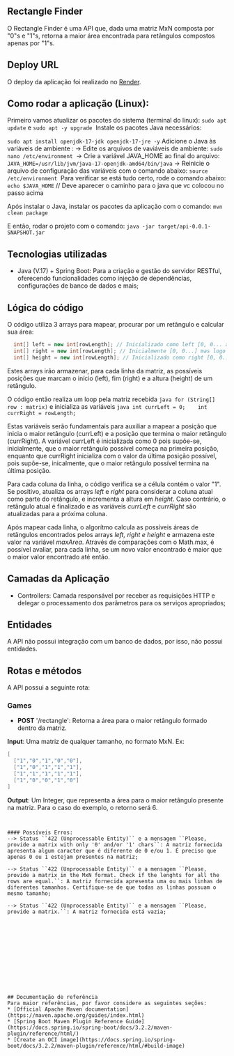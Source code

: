 ## Rectangle Finder

O Rectangle Finder é uma API que, dada uma matriz MxN composta por "0"s e "1"s, retorna a maior área encontrada para retângulos compostos apenas por "1"s.

## Deploy URL

O deploy da aplicação foi realizado no [Render](https://rectangle-finder-back.onrender.com).

## Como rodar a aplicação (Linux):
Primeiro vamos atualizar os pacotes do sistema (terminal do linux):
``sudo apt update​`` e ``sudo apt -y upgrade`` 
​
Instale os pacotes Java necessários:

``sudo apt install openjdk-17-jdk openjdk-17-jre -y``
​
Adicione o Java às variáveis de ambiente :
 -> Edite os arquivos de vaviáveis de ambiente:
``sudo nano /etc/environment``
​
 -> Crie a variável JAVA_HOME ao final do arquivo:
 ``JAVA_HOME=/usr/lib/jvm/java-17-openjdk-amd64/bin/java``
​
 -> Reinicie o arquivo de configuração das variáveis com o comando abaixo:
``source /etc/environment``
​
Para verificar se está tudo certo, rode o comando abaixo:
``echo $JAVA_HOME``
// Deve aparecer o caminho para o java que vc colocou no passo acima

Após instalar o Java, instalar os pacotes da aplicação com o comando:
``mvn clean package``

E então, rodar o projeto com o comando:
``java -jar target/api-0.0.1-SNAPSHOT.jar``


## Tecnologias utilizadas

* Java (V.17) + Spring Boot:  Para a criação e gestão do servidor RESTful, oferecendo funcionalidades como injeção de dependências, configurações de banco de dados e mais;


## Lógica do código
O código utiliza 3 arrays para mapear, procurar por um retângulo e calcular sua área:
```java
  int[] left = new int[rowLength]; // Inicializado como left [0, 0... até rowLength]
  int[] right = new int[rowLength]; // Inicialmente [0, 0...] mas logo é populada para [rowLength, rowLength, ....]
  int[] height = new int[rowLength]; // Inicializado como right [0, 0... até rowLength]
```
Estes arrays irão armazenar, para cada linha da matriz, as possíveis posições que marcam o início (left), fim (right) e a altura (height) de um retângulo.

O código então realiza um loop pela matriz recebida ``java for (String[] row : matrix)`` e inicializa as variáveis ``java int currLeft = 0;    int currRight = rowLength;``

Estas variáveis serão fundamentais para auxiliar a mapear a posição que inicia o maior retângulo (currLeft) e a posição que termina o maior retângulo (currRight).
A variável currLeft é inicializada como 0 pois supõe-se, inicialmente, que o maior retângulo possível começa na primeira posição, enquanto que currRight inicializa com o valor da última posição possível, pois supõe-se, inicalmente, que o maior retângulo possível termina na última posição.

Para cada coluna da linha, o código verifica se a célula contém o valor "1". Se positivo, atualiza os arrays *left* e *right* para considerar a coluna atual como parte do retângulo, e incrementa a altura em *height*. Caso contrário, o retângulo atual é finalizado e as variáveis *currLeft* e *currRight* são atualizadas para a próxima coluna.

Após mapear cada linha, o algorítmo calcula as possíveis áreas de retângulos encontrados pelos arrays *left, right e height* e armazena este valor na variável *maxArea*. Através de comparações com o Math.max, é possível avaliar, para cada linha, se um novo valor encontrado é maior que o maior valor encontrado até então.

## Camadas  da Aplicação

* Controllers: Camada responsável por receber as requisições HTTP e delegar o processamento dos parâmetros para os serviços apropriados;

## Entidades

A API não possui integração com um banco de dados, por isso, não possui entidades.


## Rotas e métodos
A API possui a seguinte rota:

### Games
* **POST** '/rectangle': Retorna a área para o maior retângulo formado dentro da matriz.

**Input**:  Uma matriz de qualquer tamanho, no formato MxN.
Ex: 
```java
[
  ["1","0","1","0","0"],
  ["1","0","1","1","1"],
  ["1","1","1","1","1"],
  ["1","0","0","1","0"]
]
```

**Output**: Um Integer, que representa a área para o maior retângulo presente na matriz. Para o caso do exemplo, o retorno será 6.
```


#### Possíveis Erros:
--> Status ``422 (Unprocessable Entity)`` e a mensagem ``Please, provide a matrix with only '0' and/or '1' chars``: A matriz fornecida apresenta algum caracter que é diferente de 0 e/ou 1. É preciso que apenas 0 ou 1 estejam presentes na matriz;

--> Status ``422 (Unprocessable Entity)`` e a mensagem ``Please, provide a matrix in the MxN format. Check if the lenghts for all the rows are equal.``: A matriz fornecida apresenta uma ou mais linhas de diferentes tamanhos. Certifique-se de que todas as linhas possuam o mesmo tamanho;

--> Status ``422 (Unprocessable Entity)`` e a mensagem ``Please, provide a matrix.``: A matriz fornecida está vazia;













## Documentação de referência
Para maior referências, por favor considere as seguintes seções:
* [Official Apache Maven documentation](https://maven.apache.org/guides/index.html)
* [Spring Boot Maven Plugin Reference Guide](https://docs.spring.io/spring-boot/docs/3.2.2/maven-plugin/reference/html/)
* [Create an OCI image](https://docs.spring.io/spring-boot/docs/3.2.2/maven-plugin/reference/html/#build-image)




